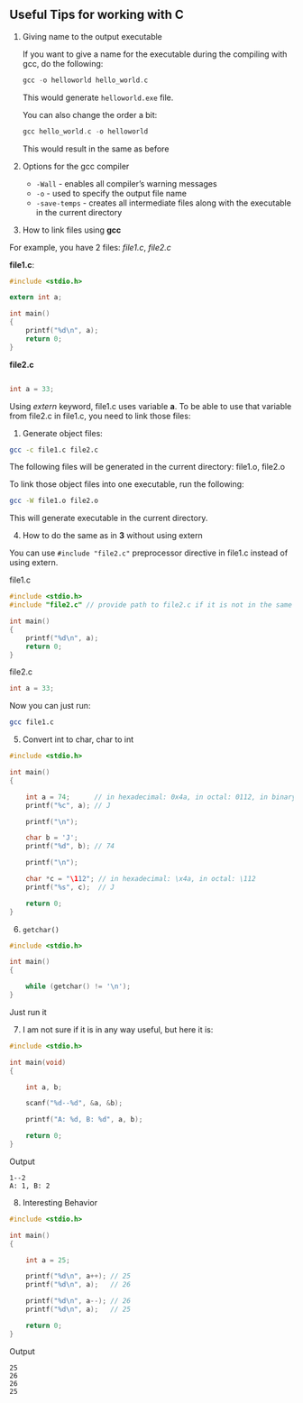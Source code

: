## Useful Tips for working with C

1. Giving name to the output executable

    If you want to give a name for the executable during the compiling with gcc, do the following:
    ```c
    gcc -o helloworld hello_world.c
    ```
    This would generate `helloworld.exe` file.

    You can also change the order a bit:
    ```c
    gcc hello_world.c -o helloworld
    ```

    This would result in the same as before

2. Options for the gcc compiler

    - `-Wall` - enables all compiler’s warning messages
    - `-o` - used to specify the output file name
    - `-save-temps` - creates all intermediate files along with the executable in the current directory

3. How to link files using **gcc**

For example, you have 2 files: *file1.c*, *file2.c*

**file1.c**:
```c
#include <stdio.h>

extern int a;

int main()
{
    printf("%d\n", a);
    return 0;
}
```

**file2.c**
```c

int a = 33;
```

Using *extern* keyword, file1.c uses variable **a**. To be able to use that variable from file2.c in file1.c, you need to link those files:

1. Generate object files:

```bash
gcc -c file1.c file2.c
```

The following files will be generated in the current directory: file1.o, file2.o

To link those object files into one executable, run the following:

```bash
gcc -W file1.o file2.o 
```

This will generate executable in the current directory.

4. How to do the same as in **3** without using extern

You can use `#include "file2.c"` preprocessor directive in file1.c instead of using extern.

file1.c
```c
#include <stdio.h>
#include "file2.c" // provide path to file2.c if it is not in the same directory as file1.c

int main()
{
    printf("%d\n", a);
    return 0;
}
```

file2.c

```c
int a = 33;
```

Now you can just run:
```bash
gcc file1.c
```

5. Convert int to char, char to int
```c
#include <stdio.h>

int main()
{

    int a = 74;      // in hexadecimal: 0x4a, in octal: 0112, in binary: 0b1001010
    printf("%c", a); // J

    printf("\n");

    char b = 'J';
    printf("%d", b); // 74

    printf("\n");

    char *c = "\112"; // in hexadecimal: \x4a, in octal: \112
    printf("%s", c);  // J

    return 0;
}
```

6. `getchar()`

```c
#include <stdio.h>

int main()
{

    while (getchar() != '\n');
}
```

Just run it

7. I am not sure if it is in any way useful, but here it is:

```c
#include <stdio.h>

int main(void)
{

    int a, b;

    scanf("%d--%d", &a, &b);

    printf("A: %d, B: %d", a, b);

    return 0;
}
```

Output
```
1--2
A: 1, B: 2
```

8. Interesting Behavior

```c
#include <stdio.h>

int main()
{

    int a = 25;

    printf("%d\n", a++); // 25
    printf("%d\n", a);   // 26

    printf("%d\n", a--); // 26
    printf("%d\n", a);   // 25

    return 0;
}
```

Output
```
25
26
26
25
```